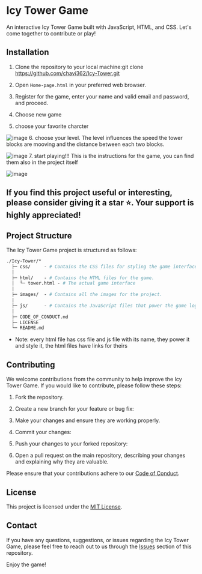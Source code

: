 # Icy Tower Game

An interactive Icy Tower Game built with JavaScript, HTML, and CSS. Let's come together to contribute or play!

## Installation

1. Clone the repository to your local machine:git clone https://github.com/chavi362/Icy-Tower.git
2. Open `Home-page.html` in your preferred web browser.

3. Register for the game, enter your name and valid email and password, and proceed.

4. Choose new game
5. choose your favorite charcter

![image](https://github.com/chavi362/Icy-Tower/assets/140444217/c4ab67b1-5c19-4170-8207-7c3fde2ed459) 6. choose your level.
The level influences the speed the tower blocks are mooving and the distance between each two blocks.

![image](https://github.com/chavi362/Icy-Tower/assets/140444217/4aff9fcb-c4d9-4333-b2b8-61c5e80ec51f) 7. start playing!!!
This is the instructions for the game, you can find them also in the project itself

![image](https://github.com/chavi362/Icy-Tower/assets/140444217/6fa4d7b2-672a-492a-980a-0298c6cf39c4)

## If you find this project useful or interesting, please consider giving it a star ⭐️. Your support is highly appreciated!

## Project Structure

The Icy Tower Game project is structured as follows:

```graphql
./Icy-Tower/*
  ├─ css/     - # Contains the CSS files for styling the game interface.
  |
  ├─ html/    - # Contains the HTML files for the game.
  |  └─ tower.html - # The actual game interface
  |
  ├─ images/  - # Contains all the images for the project.
  |
  ├─ js/      - # Contains the JavaScript files that power the game logic.
  |
  ├─ CODE_OF_CONDUCT.md
  ├─ LICENSE
  └─ README.md
```

- Note: every html file has css file and js file with its name, they power it and style it, the html files have links for theirs

## Contributing

We welcome contributions from the community to help improve the Icy Tower Game. If you would like to contribute, please follow these steps:

1. Fork the repository.

2. Create a new branch for your feature or bug fix:
3. Make your changes and ensure they are working properly.

4. Commit your changes:
5. Push your changes to your forked repository:
6. Open a pull request on the main repository, describing your changes and explaining why they are valuable.

Please ensure that your contributions adhere to our [Code of Conduct](CODE_OF_CONDUCT.md).

## License

This project is licensed under the [MIT License](LICENSE).

## Contact

If you have any questions, suggestions, or issues regarding the Icy Tower Game, please feel free to reach out to us through the [Issues](https://github.com/chavi362/Icy-Tower/issues) section of this repository.

Enjoy the game!
